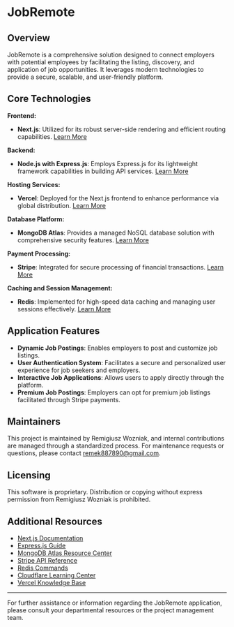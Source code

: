 # JobRemote

## Overview

JobRemote is a comprehensive solution designed to connect employers with potential employees by facilitating the listing, discovery, and application of job opportunities. It leverages modern technologies to provide a secure, scalable, and user-friendly platform.

## Core Technologies

**Frontend:**

- **Next.js**: Utilized for its robust server-side rendering and efficient routing capabilities. [Learn More](https://nextjs.org/docs)

**Backend:**

- **Node.js with Express.js**: Employs Express.js for its lightweight framework capabilities in building API services. [Learn More](https://expressjs.com/)

**Hosting Services:**

- **Vercel**: Deployed for the Next.js frontend to enhance performance via global distribution. [Learn More](https://vercel.com/docs)

**Database Platform:**

- **MongoDB Atlas**: Provides a managed NoSQL database solution with comprehensive security features. [Learn More](https://docs.atlas.mongodb.com/)

**Payment Processing:**

- **Stripe**: Integrated for secure processing of financial transactions. [Learn More](https://stripe.com/docs/api)

**Caching and Session Management:**

- **Redis**: Implemented for high-speed data caching and managing user sessions effectively. [Learn More](https://redis.io/documentation)

## Application Features

- **Dynamic Job Postings**: Enables employers to post and customize job listings.
- **User Authentication System**: Facilitates a secure and personalized user experience for job seekers and employers.
- **Interactive Job Applications**: Allows users to apply directly through the platform.
- **Premium Job Postings**: Employers can opt for premium job listings facilitated through Stripe payments.

## Maintainers

This project is maintained by Remigiusz Wozniak, and internal contributions are managed through a standardized process. For maintenance requests or questions, please contact [remek887890@gmail.com](mailto:remek887890@gmail.com).

## Licensing

This software is proprietary. Distribution or copying without express permission from Remigiusz Wozniak is prohibited.

## Additional Resources

- [Next.js Documentation](https://nextjs.org/docs)
- [Express.js Guide](https://expressjs.com/)
- [MongoDB Atlas Resource Center](https://docs.atlas.mongodb.com/)
- [Stripe API Reference](https://stripe.com/docs/api)
- [Redis Commands](https://redis.io/commands)
- [Cloudflare Learning Center](https://developers.cloudflare.com/docs/)
- [Vercel Knowledge Base](https://vercel.com/docs)

---

For further assistance or information regarding the JobRemote application, please consult your departmental resources or the project management team.
